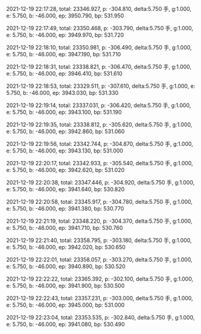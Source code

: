 2021-12-19 22:17:28, total: 23346.927, p: -304.810, delta:5.750 手, g:1.000, e: 5.750, b: -46.000, ep: 3950.790, bp: 531.950

2021-12-19 22:17:49, total: 23350.468, p: -303.790, delta:5.750 手, g:1.000, e: 5.750, b: -46.000, ep: 3949.970, bp: 531.720

2021-12-19 22:18:10, total: 23350.981, p: -306.490, delta:5.750 手, g:1.000, e: 5.750, b: -46.000, ep: 3947.190, bp: 531.710

2021-12-19 22:18:31, total: 23338.821, p: -306.470, delta:5.750 手, g:1.000, e: 5.750, b: -46.000, ep: 3946.410, bp: 531.610

2021-12-19 22:18:53, total: 23329.511, p: -307.610, delta:5.750 手, g:1.000, e: 5.750, b: -46.000, ep: 3943.030, bp: 531.330

2021-12-19 22:19:14, total: 23337.031, p: -306.420, delta:5.750 手, g:1.000, e: 5.750, b: -46.000, ep: 3943.100, bp: 531.190

2021-12-19 22:19:35, total: 23338.812, p: -305.620, delta:5.750 手, g:1.000, e: 5.750, b: -46.000, ep: 3942.860, bp: 531.060

2021-12-19 22:19:56, total: 23342.744, p: -304.870, delta:5.750 手, g:1.000, e: 5.750, b: -46.000, ep: 3943.130, bp: 531.000

2021-12-19 22:20:17, total: 23342.933, p: -305.540, delta:5.750 手, g:1.000, e: 5.750, b: -46.000, ep: 3942.620, bp: 531.020

2021-12-19 22:20:38, total: 23347.446, p: -304.920, delta:5.750 手, g:1.000, e: 5.750, b: -46.000, ep: 3941.640, bp: 530.820

2021-12-19 22:20:58, total: 23345.917, p: -304.780, delta:5.750 手, g:1.000, e: 5.750, b: -46.000, ep: 3941.380, bp: 530.770

2021-12-19 22:21:19, total: 23348.220, p: -304.370, delta:5.750 手, g:1.000, e: 5.750, b: -46.000, ep: 3941.710, bp: 530.760

2021-12-19 22:21:40, total: 23358.795, p: -303.180, delta:5.750 手, g:1.000, e: 5.750, b: -46.000, ep: 3942.020, bp: 530.650

2021-12-19 22:22:01, total: 23358.057, p: -303.270, delta:5.750 手, g:1.000, e: 5.750, b: -46.000, ep: 3940.890, bp: 530.520

2021-12-19 22:22:22, total: 23365.392, p: -302.100, delta:5.750 手, g:1.000, e: 5.750, b: -46.000, ep: 3941.900, bp: 530.500

2021-12-19 22:22:43, total: 23357.231, p: -303.000, delta:5.750 手, g:1.000, e: 5.750, b: -46.000, ep: 3945.000, bp: 531.000

2021-12-19 22:23:04, total: 23353.535, p: -302.840, delta:5.750 手, g:1.000, e: 5.750, b: -46.000, ep: 3941.080, bp: 530.490